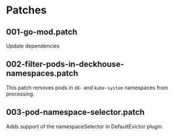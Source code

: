 # Patches

## 001-go-mod.patch

Update dependencies

## 002-filter-pods-in-deckhouse-namespaces.patch

This patch removes pods in `d8-` and `kube-system` namespaces from processing.

## 003-pod-namespace-selector.patch

Adds support of the namespaceSelector in DefaultEvictor plugin.
